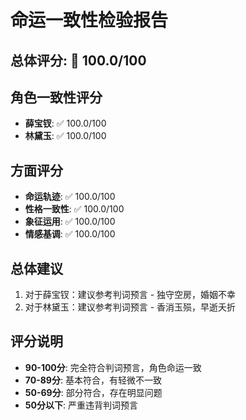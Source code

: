 # 命运一致性检验报告

## 总体评分: 🎉 100.0/100

## 角色一致性评分
- **薛宝钗**: ✅ 100.0/100
- **林黛玉**: ✅ 100.0/100

## 方面评分
- **命运轨迹**: ✅ 100.0/100
- **性格一致性**: ✅ 100.0/100
- **象征运用**: ✅ 100.0/100
- **情感基调**: ✅ 100.0/100

## 总体建议
1. 对于薛宝钗：建议参考判词预言 - 独守空房，婚姻不幸
2. 对于林黛玉：建议参考判词预言 - 香消玉殒，早逝夭折

## 评分说明
- **90-100分**: 完全符合判词预言，角色命运一致
- **70-89分**: 基本符合，有轻微不一致
- **50-69分**: 部分符合，存在明显问题
- **50分以下**: 严重违背判词预言
